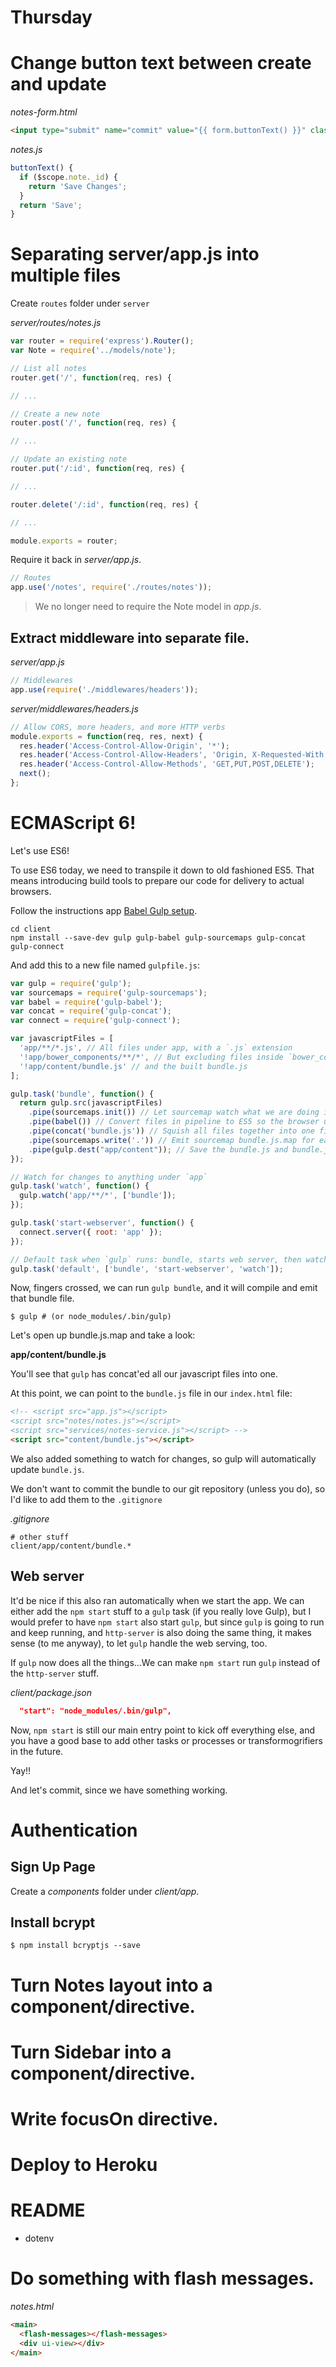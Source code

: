 # Thursday

# Change button text between create and update

_notes-form.html_
```html
<input type="submit" name="commit" value="{{ form.buttonText() }}" class="btn btn-default">
```

_notes.js_
```js
buttonText() {
  if ($scope.note._id) {
    return 'Save Changes';
  }
  return 'Save';
}
```

# Separating server/app.js into multiple files

Create `routes` folder under `server`

_server/routes/notes.js_
```js
var router = require('express').Router();
var Note = require('../models/note');

// List all notes
router.get('/', function(req, res) {

// ...

// Create a new note
router.post('/', function(req, res) {

// ...

// Update an existing note
router.put('/:id', function(req, res) {

// ...

router.delete('/:id', function(req, res) {

// ...

module.exports = router;
```

Require it back in _server/app.js_.
```js
// Routes
app.use('/notes', require('./routes/notes'));
```

> We no longer need to require the Note model in _app.js_.

## Extract middleware into separate file.

_server/app.js_
```js
// Middlewares
app.use(require('./middlewares/headers'));
```

_server/middlewares/headers.js_
```js
// Allow CORS, more headers, and more HTTP verbs
module.exports = function(req, res, next) {
  res.header('Access-Control-Allow-Origin', '*');
  res.header('Access-Control-Allow-Headers', 'Origin, X-Requested-With, Content-Type, Accept, Authorization');
  res.header('Access-Control-Allow-Methods', 'GET,PUT,POST,DELETE');
  next();
};
```

# ECMAScript 6!

Let's use ES6!

To use ES6 today, we need to transpile it down to old fashioned ES5. That means introducing build tools to prepare our code for delivery to actual browsers.

Follow the instructions app [Babel Gulp setup](https://babeljs.io/docs/setup/#gulp).

```shell
cd client
npm install --save-dev gulp gulp-babel gulp-sourcemaps gulp-concat gulp-connect
```

And add this to a new file named `gulpfile.js`:

```js
var gulp = require('gulp');
var sourcemaps = require('gulp-sourcemaps');
var babel = require('gulp-babel');
var concat = require('gulp-concat');
var connect = require('gulp-connect');

var javascriptFiles = [
  'app/**/*.js', // All files under app, with a `.js` extension
  '!app/bower_components/**/*', // But excluding files inside `bower_components`
  '!app/content/bundle.js' // and the built bundle.js
];

gulp.task('bundle', function() {
  return gulp.src(javascriptFiles)
    .pipe(sourcemaps.init()) // Let sourcemap watch what we are doing in this pipeline
    .pipe(babel()) // Convert files in pipeline to ES5 so the browser understands it
    .pipe(concat('bundle.js')) // Squish all files together into one file
    .pipe(sourcemaps.write('.')) // Emit sourcemap bundle.js.map for easier debugging
    .pipe(gulp.dest("app/content")); // Save the bundle.js and bundle.js.map in app/content
});

// Watch for changes to anything under `app`
gulp.task('watch', function() {
  gulp.watch('app/**/*', ['bundle']);
});

gulp.task('start-webserver', function() {
  connect.server({ root: 'app' });
});

// Default task when `gulp` runs: bundle, starts web server, then watches for changes
gulp.task('default', ['bundle', 'start-webserver', 'watch']);
```

Now, fingers crossed, we can run `gulp bundle`, and it will compile and emit that bundle file.

```shell
$ gulp # (or node_modules/.bin/gulp)
```

Let's open up bundle.js.map and take a look:

__app/content/bundle.js__

You'll see that `gulp` has concat'ed all our javascript files into one.

At this point, we can point to the `bundle.js` file in our `index.html` file:

```html
<!-- <script src="app.js"></script>
<script src="notes/notes.js"></script>
<script src="services/notes-service.js"></script> -->
<script src="content/bundle.js"></script>
```

We also added something to watch for changes, so gulp will automatically update `bundle.js`.

We don't want to commit the bundle to our git repository (unless you do), so I'd like to add them to the `.gitignore`

_.gitignore_
```
# other stuff
client/app/content/bundle.*
```

## Web server

It'd be nice if this also ran automatically when we start the app. We can either add the `npm start` stuff to a `gulp` task (if you really love Gulp), but I would prefer to have `npm start` also start `gulp`, but since `gulp` is going to run and keep running, and `http-server` is also doing the same thing, it makes sense (to me anyway), to let `gulp` handle the web serving, too.

If `gulp` now does all the things...We can make `npm start` run `gulp` instead of the `http-server` stuff.

_client/package.json_
```json
  "start": "node_modules/.bin/gulp",
```

Now, `npm start` is still our main entry point to kick off everything else, and you have a good base to add other tasks or processes or transformogrifiers in the future.

Yay!!

And let's commit, since we have something working.




# Authentication

## Sign Up Page

Create a _components_ folder under _client/app_.





## Install bcrypt

```shell
$ npm install bcryptjs --save
```











# Turn Notes layout into a component/directive.
# Turn Sidebar into a component/directive.

# Write focusOn directive.



# Deploy to Heroku

# README
* dotenv


# Do something with flash messages.

_notes.html_
```html
<main>
  <flash-messages></flash-messages>
  <div ui-view></div>
</main>
```
